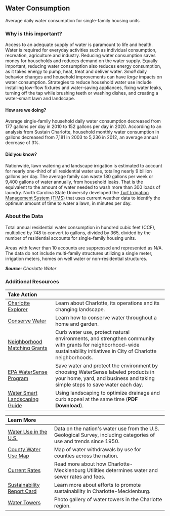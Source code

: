 ## Water Consumption
Average daily water consumption for single-family housing units

### Why is this important?
Access to an adequate supply of water is paramount to life and health. Water is required for everyday activities such as individual consumption, recreation, agriculture and industry. Reducing water consumption saves money for households and reduces demand on the  water supply. Equally important, reducing water consumption also reduces energy consumption, as it takes energy to pump, heat, treat and deliver water. 
*Small* daily behavior changes and household improvements can have *large* impacts on water consumption. Strategies to reduce household water use include installing low-flow fixtures and water-saving appliances, fixing water leaks, turning off the tap while brushing teeth or washing dishes, and creating a water-smart lawn and landscape.

#### How are we doing?
Average single-family household daily water consumption decreased from 177 gallons per day in 2010 to 152 gallons per day in 2020. According to an analysis from Sustain Charlotte, household monthly water consumption in gallons decreased from 7,181 in 2003 to 5,236 in 2012, an average annual decrease of 3%. 

#### Did you know?
Nationwide, lawn watering and landscape irrigation is estimated to account for nearly one-third of all residential water use, totaling nearly 9 billion gallons per day. The average family can waste 180 gallons per week or 9,400 gallons of water annually, from household leaks. That is the equivalent to the amount of water needed to wash more than 300 loads of laundry.
North Carolina State University developed the [Turf Irrigation Management System (TIMS)](http://turf-ims.ncsu.edu/Default.aspx?ReturnUrl=/) that uses current weather data to identify the optimum amount of time to water a lawn, in minutes per day.

### About the Data
Total annual residential water consumption in hundred cubic feet (CCF), multiplied by 748 to convert to gallons, divided by 365, divided by the number of residential accounts for single-family housing units. 

Areas with fewer than 10 accounts are suppressed and represented as N/A. The data do not include multi-family structures utilizing a single meter, irrigation meters, homes on well water or non-residential structures. 

_**Source**: Charlotte Water_


### Additional Resources
|Take Action |     |
|:- |:- |
|[Charlotte Explorer](https://explore.charlottenc.gov/)| Learn about Charlotte, its operations and its changing landscape.
|[Conserve Water](https://charlottenc.gov/Water/Pages/Home.aspx) |Learn how to conserve water throughout a home and garden.
|[Neighborhood Matching Grants](http://charlottenc.gov/HNS/CE/CommunityInfo/Pages/default.aspx) |Curb water use, protect natural environments, and strengthen community with grants for neighborhood-wide sustainability initiatives in City of Charlotte neighborhoods.
|[EPA WaterSense Program](http://www.epa.gov/watersense/)|Save water and protect the environment by choosing WaterSense labeled products in your home, yard, and business and taking simple steps to save water each day.
|[Water Smart Landscaping Guide](http://charlottenc.gov/Water/Documents/SmartIrrigation/CltwaterSmart%20Irrigation%20Program%20RequirementsJuly2015.pdf)|Using landscaping to optimize drainage and curb appeal at the same time (**PDF Download**).  

|Learn More |     |
|:- |:- |
|[Water Use in the U.S.](http://water.usgs.gov/watuse/) |Data on the nation's water use from the U.S. Geological Survey, including categories of use and trends since 1950.
|[County Water Use Map](http://hamiltonproject.org/county_water_use_map/) |Map of water withdrawals by use for counties across the nation.
|[Current Rates](https://charlottenc.gov/Water/Pages/Home.aspx)| Read more about how Charlotte-Mecklenburg Utilities determines water and sewer rates and fees.
|[Sustainability Report Card](https://www.sustaincharlotte.org/) |Learn more about efforts to promote sustainability in Charlotte-Mecklenburg.
|[Water Towers](http://ui.uncc.edu/gallery/water-towers-charlotte-region) |Photo gallery of water towers in the Charlotte region.